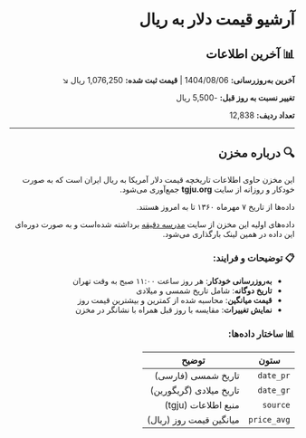 
<div dir="rtl" align="right">
  <h1>آرشیو قیمت دلار به ریال</h1>

  <h2>📊 آخرین اطلاعات</h2>
  <p><strong>آخرین به‌روزرسانی:</strong> 1404/08/06 | <strong>قیمت ثبت شده:</strong> 1,076,250 ریال ↘️</p>
  <p><strong>تغییر نسبت به روز قبل:</strong> -5,500 ریال</p>
  <p><strong>تعداد ردیف‌:</strong> 12,838</p>

  <hr />

  <h2>🔍 درباره مخزن</h2>
  <p>این مخزن حاوی اطلاعات تاریخچه قیمت دلار آمریکا به ریال ایران است که به صورت خودکار و روزانه از سایت <strong>tgju.org</strong> جمع‌آوری می‌شود.</p>
  <p>داده‌ها از تاریخ ۷ مهرماه ۱۳۶۰ تا به امروز هستند.</p>
  <p>داده‌های اولیه این مخزن از سایت <a href="https://d-learn.ir/usd-price/">مدرسه دقیقه</a> برداشته شده‌است و به صورت دوره‌ای این داده‌ در همین لینک بارگذاری می‌شود.</p>

  <h3>📋 توضیحات و فرایند:</h3>
  <ul>
    <li><strong>به‌روزرسانی خودکار</strong>: هر روز ساعت ۱۱:۰۰ صبح به وقت تهران</li>
    <li><strong>تاریخ دوگانه</strong>: شامل تاریخ شمسی و میلادی</li>
    <li><strong>قیمت میانگین</strong>: محاسبه شده از کمترین و بیشترین قیمت روز</li>
    <li><strong>نمایش تغییرات</strong>: مقایسه با روز قبل همراه با نشانگر در مخزن</li>
  </ul>

  <h3>📊 ساختار داده‌ها:</h3>
  <table>
    <thead>
      <tr><th>ستون</th><th>توضیح</th></tr>
    </thead>
    <tbody>
      <tr><td><code>date_pr</code></td><td>تاریخ شمسی (فارسی)</td></tr>
      <tr><td><code>date_gr</code></td><td>تاریخ میلادی (گریگورین)</td></tr>
      <tr><td><code>source</code></td><td>منبع اطلاعات (tgju)</td></tr>
      <tr><td><code>price_avg</code></td><td>میانگین قیمت روز (ریال)</td></tr>
    </tbody>
  </table>
</div>
